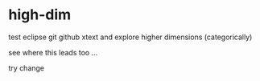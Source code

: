 high-dim
========

test eclipse git github xtext and explore higher dimensions (categorically)

see where this leads too ...

try change
